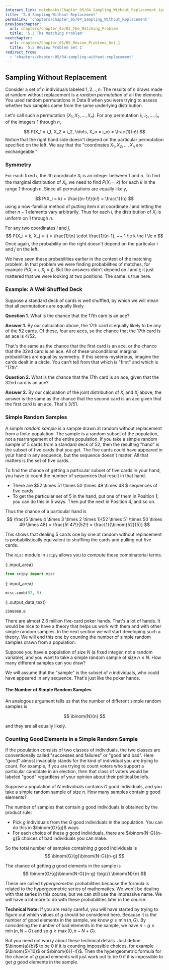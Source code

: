 ```yaml
---
interact_link: notebooks/Chapter_05/04_Sampling_Without_Replacement.ipynb
title: '5.4 Sampling Without Replacement'
permalink: 'chapters/Chapter_05/04_Sampling_Without_Replacement'
previouschapter:
  url: chapters/Chapter_05/03_The_Matching_Problem
  title: '5.3 The Matching Problem'
nextchapter:
  url: chapters/Chapter_05/05_Review_Problems_Set_1
  title: '5.5 Review Problem Set 1'
redirect_from:
  - 'chapters/chapter-05/04-sampling-without-replacement'
---
```


## Sampling Without Replacement

Consider a set of $n$ individuals labeled $1, 2 \ldots , n$. The results of $n$ draws made at random without replacement is a *random permutation* of all the elements. You used random permutations in Data 8 when you were trying to assess whether two samples came from the same underlying distribution.

Let's call such a permutation $(X_1, X_2, \ldots , X_n)$. For any permutation $i_1, i_2, \ldots , i_n$ of the integers 1 through $n$,

$$
P(X_1 = i_1, X_2 = i_2, \ldots, X_n = i_n) = \frac{1}{n!}
$$
Notice that the right hand side doesn't depend on the particular permutation specified on the left. We say that the "coordinates $X_1, X_2, \ldots , X_n$ are exchangeable."

### Symmetry

For each fixed $i$, the $i$th coordinate $X_i$ is an integer between 1 and $n$. To find the marginal distribution of $X_i$, we need to find $P(X_i = k)$ for each $k$ in the range 1 through $n$. Since all permutations are equally likely,

$$
P(X_i = k) = \frac{(n-1)!}{n!} = \frac{1}{n}
$$
using a now-familiar method of putting item $k$ at coordinate $i$ and letting the other $n-1$ elements vary arbitrarily. Thus for each $i$, the distribution of $X_i$ is uniform on 1 through $n$.

For any two coordinates $i$ and $j$, 
$$
P(X_i = k, X_j = l) = \frac{1}{n} \cdot \frac{1}{n-1}, ~~
1 \le k \ne l \le n
$$
Once again, the probability on the right doesn't depend on the particular $i$ and $j$ on the left.

We have seen these probabilities earlier in the context of the matching problem. In that problem we were finding probabilities of matches, for example $P(X_i = i, X_j = j)$. But the answers didn't depend on $i$ and $j$; it just mattered that we were looking at two positions. The same is true here.

### Example: A Well Shuffled Deck
Suppose a standard deck of cards is well shuffled, by which we will mean that all permutations are equally likely.

**Question 1.** What is the chance that the 17th card is an ace?

**Answer 1.** By our calculation above, the 17th card is equally likely to be any of the 52 cards. Of these, four are aces, so the chance that the 17th card is an ace is 4/52.

That's the same as the chance that the first card is an ace, or the chance that the 32nd card is an ace. All of these unconditional marginal probabilities are equal by symmetry. If this seems mysterious, imagine the cards dealt in a circle. You can't tell from that which is "first" and which is "17th".

**Question 2.** What is the chance that the 17th card is an ace, given that the 32nd card is an ace?

**Answer 2.** By our calculation of the joint distribution of $X_i$ and $X_j$ above, the answer is the same as the chance that the second card is an ace given that the first card is an ace. That's 3/51.

### Simple Random Samples
A *simple random sample* is a sample drawn at random without replacement from a finite population. The sample is a random subset of the population, not a rearrangement of the entire population. If you take a simple random sample of 5 cards from a standard deck of 52, then the resulting "hand" is the subset of five cards that you get. The five cards could have appeared in your hand in any sequence, but the sequence doesn't matter. All that matters is the set of five cards.

To find the chance of getting a particular subset of five cards in your hand, you have to count the number of sequences that result in that hand.
- There are $52 \times 51 \times 50 \times 49 \times 48 $ sequences of five cards.
- To get the particular set of 5 in the hand, put one of them in Position 1; you can do this in 5 ways. Then put the next in Position 4, and so on.

Thus the chance of a particular hand is
$$
\frac{5 \times 4 \times 3 \times 2 \times 1}{52 \times 51 \times 50 \times 49 \times 48} 
= \frac{5! 47!}{52!} = \frac{1}{\binom{52}{5}}
$$

This shows that dealing 5 cards one by one at random without replacement is probabilistically equivalent to shuffling the cards and pulling out five cards.

The `misc` module in `scipy` allows you to compute these combinatorial terms.



{:.input_area}
```python
from scipy import misc
```




{:.input_area}
```python
misc.comb(52, 5)
```





{:.output_data_text}
```
2598960.0
```



There are almost 2.6 million five-card poker hands. That's a lot of hands. It would be nice to have a theory that helps us work with them and with other simple random samples. In the next section we will start developing such a theory. We will end this one by counting the number of simple random samples drawn from a population.

Suppose you have a population of size $N$ (a fixed integer, not a random variable), and you want to take a simple random sample of size $n \le N$. How many different samples can you draw?

We will assume that the "sample" is the subset of $n$ individuals, who could have appeared in any sequence. That's just like the poker hands. 

#### The Number of Simple Random Samples
An analogous argument tells us that the number of different simple random samples is 

$$
\binom{N}{n}
$$

and they are all equally likely.

### Counting Good Elements in a Simple Random Sample
If the population consists of two classes of individuals, the two classes are conventionally called "successes and failures" or "good and bad". Here "good" almost invariably stands for the kind of individual you are trying to count. For example, if you are trying to count voters who support a particular candidate in an election, then that class of voters would be labeled "good" regardless of your opinion about their political beliefs.

Suppose a population of $N$ individuals contains $G$ good individuals, and you take a simple random sample of size $n$. How many samples contain $g$ good elements?

The number of samples that contain $g$ good individuals is obtained by the product rule:
- Pick $g$ individuals from the $G$ good individuals in the population. You can do this in $\binom{G}{g}$ ways.
- For each choice of these $g$ good individuals, there are $\binom{N-G}{n-g}$ choices of bad individuals you can make.

So the total number of samples containing $g$ good individuals is
$$
\binom{G}{g}\binom{N-G}{n-g}
$$

The chance of getting $g$ good elements in the sample is
$$
\binom{G}{g}\binom{N-G}{n-g} \big{/} \binom{N}{n} 
$$

These are called *hypergeometric* probabilities because the formula is related to the hypergeometric series of mathematics. We won't be dealing with that series in this course, but we can still use the impressive name. We will have a lot more to do with these probabilities later in the course.

**Technical Note:**
If you are really careful, you will have started by trying to figure out which values of $g$ should be considered here. Because it is the number of good elements in the sample, we know $g \le \min(n, G)$. By considering the number of bad elements in the sample, we have $n-g \le \min(n, N-G)$ and so $g \ge \max(0, n-N+G)$.

But you need not worry about these technical details. Just define $\binom{a}{b}$ to be 0 if it is counting impossible choices, for example $\binom{5}{10}$ or $\binom{6}{-4}$. Then the hypergeometric formula for the chance of $g$ good elements will just work out to be 0 if it is impossible to get $g$ good elements in the sample.
